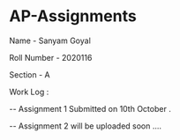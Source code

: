 # AP-Assignments

Name - Sanyam Goyal

Roll Number - 2020116

Section - A

Work Log :

-- Assignment 1 Submitted on 10th October .

-- Assignment 2 will be uploaded soon ....
